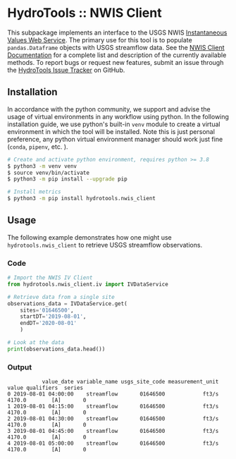 # HydroTools :: NWIS Client

This subpackage implements an interface to the USGS NWIS [Instantaneous Values Web Service](https://waterservices.usgs.gov/rest/IV-Service.html). The primary use for this tool is to populate `pandas.Dataframe` objects with USGS streamflow data. See the [NWIS Client Documentation](https://noaa-owp.github.io/hydrotools/hydrotools.nwis_client.html) for a complete list and description of the currently available methods. To report bugs or request new features, submit an issue through the [HydroTools Issue Tracker](https://github.com/NOAA-OWP/hydrotools/issues) on GitHub.

## Installation

In accordance with the python community, we support and advise the usage of virtual
environments in any workflow using python. In the following installation guide, we
use python's built-in `venv` module to create a virtual environment in which the
tool will be installed. Note this is just personal preference, any python virtual
environment manager should work just fine (`conda`, `pipenv`, etc. ).

```bash
# Create and activate python environment, requires python >= 3.8
$ python3 -m venv venv
$ source venv/bin/activate
$ python3 -m pip install --upgrade pip

# Install metrics
$ python3 -m pip install hydrotools.nwis_client
```

## Usage

The following example demonstrates how one might use `hydrotools.nwis_client` to retrieve USGS streamflow observations.

### Code
```python
# Import the NWIS IV Client
from hydrotools.nwis_client.iv import IVDataService

# Retrieve data from a single site
observations_data = IVDataService.get(
    sites='01646500', 
    startDT='2019-08-01', 
    endDT='2020-08-01'
    )

# Look at the data
print(observations_data.head())
```
### Output
```console
           value_date variable_name usgs_site_code measurement_unit   value qualifiers  series
0 2019-08-01 04:00:00    streamflow       01646500            ft3/s  4170.0        [A]       0
1 2019-08-01 04:15:00    streamflow       01646500            ft3/s  4170.0        [A]       0
2 2019-08-01 04:30:00    streamflow       01646500            ft3/s  4170.0        [A]       0
3 2019-08-01 04:45:00    streamflow       01646500            ft3/s  4170.0        [A]       0
4 2019-08-01 05:00:00    streamflow       01646500            ft3/s  4170.0        [A]       0
```
